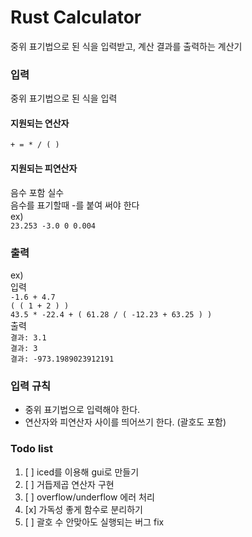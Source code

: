 # Rust Calculator
중위 표기법으로 된 식을 입력받고, 계산 결과를 출력하는 계산기

### 입력
중위 표기법으로 된 식을 입력  


#### 지원되는 연산자  
`+ = * / ( )`  
#### 지원되는 피연산자
음수 포함 실수  
음수를 표기할때 -를 붙여 써야 한다  
ex)      
`23.253 -3.0 0 0.004`  


### 출력  
ex)  
입력  
`-1.6 + 4.7`  
`( ( 1 + 2 ) )`  
`43.5 * -22.4 + ( 61.28 / ( -12.23 + 63.25 ) )`  
출력  
`결과: 3.1`  
`결과: 3`  
`결과: -973.1989023912191`

### 입력 규칙  
+ 중위 표기법으로 입력해야 한다.
+ 연산자와 피연산자 사이를 띄어쓰기 한다. (괄호도 포함)  

### Todo list
1. [ ] iced를 이용해 gui로 만들기
2. [ ] 거듭제곱 연산자 구현
3. [ ] overflow/underflow 에러 처리
4. [x] 가독성 좋게 함수로 분리하기
5. [ ] 괄호 수 안맞아도 실행되는 버그 fix